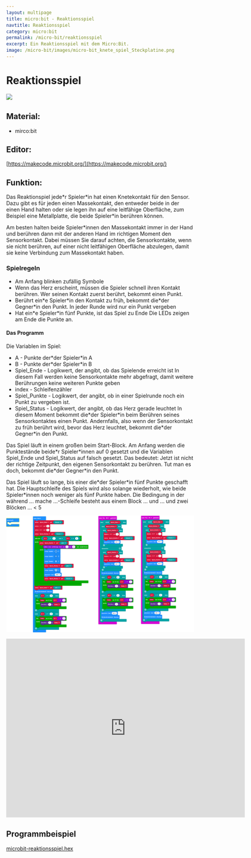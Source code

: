 ```yaml
---
layout: multipage
title: micro:bit - Reaktionsspiel
navtitle: Reaktionsspiel
category: micro:bit
permalink: /micro-bit/reaktionsspiel
excerpt: Ein Reaktionsspiel mit dem Micro:Bit.
image: /micro-bit/images/micro-bit_knete_spiel_Steckplatine.png
---
```


# Reaktionsspiel

![](images/micro-bit_knete_spiel_Steckplatine.png)

## Material:

+ mirco:bit

## Editor:

[https://makecode.microbit.org/](https://makecode.microbit.org/)

## Funktion:
Das Reaktionspiel jede\*r Spieler\*in hat einen Knetekontakt für den Sensor. Dazu gibt es für jeden einen Massekontakt, den entweder beide in der einen Hand
halten oder sie legen ihn auf eine leitfähige Oberfläche, zum Beispiel eine Metallplatte, die beide Spieler\*in berühren können.

Am besten halten beide Spieler\*innen den Massekontakt immer in der Hand und berühren dann mit der anderen Hand im richtigen Moment den Sensorkontakt. Dabei müssen Sie darauf achten, die Sensorkontakte, wenn sie nicht berühren, auf einer nicht leitfähigen Oberfläche abzulegen, damit sie keine Verbindung zum Massekontakt haben.

### Spielregeln

- Am Anfang blinken zufällig Symbole
- Wenn das Herz erscheint, müssen die Spieler schnell ihren Kontakt berühren. Wer seinen Kontakt zuerst berührt, bekommt einen Punkt.
- Berührt ein\*e Spieler\*in den Kontakt zu früh, bekommt die\*der Gegner\*in den Punkt. In jeder Runde wird nur ein Punkt vergeben
- Hat ein\*e Spieler\*in fünf Punkte, ist das Spiel zu Ende
 Die LEDs zeigen am Ende die Punkte an.

#### Das Programm
Die Variablen im Spiel:
+ A - Punkte der\*der Spieler\*in A
+ B - Punkte der\*der Spieler\*in B
+ Spiel_Ende - Logikwert, der angibt, ob das Spielende erreicht ist In diesem Fall werden keine Sensorkontakte mehr abgefragt, damit weitere Berührungen keine weiteren Punkte geben
+ index - Schleifenzähler
+ Spiel_Punkte - Logikwert, der angibt, ob in einer Spielrunde noch ein Punkt zu vergeben ist.
+ Spiel_Status - Logikwert, der angibt, ob das Herz gerade leuchtet In diesem Moment bekommt die\*der Spieler\*in beim Berühren seines Sensorkontaktes einen Punkt. Andernfalls, also wenn der Sensorkontakt zu früh berührt wird, bevor das Herz leuchtet, bekommt die\*der Gegner\*in den Punkt.

Das Spiel läuft in einem großen beim Start-Block. Am Anfang werden die Punktestände beide\*r Spieler\*innen
auf 0 gesetzt und die Variablen Spiel_Ende und Spiel_Status auf falsch gesetzt. Das bedeutet: Jetzt ist nicht der richtige Zeitpunkt, den eigenen Sensorkontakt zu berühren. Tut man es doch, bekommt die\*der Gegner\*in den Punkt.

Das Spiel läuft so lange, bis einer die\*der Spieler\*in fünf Punkte geschafft hat. Die Hauptschleife des Spiels wird
also solange wiederholt, wie beide Spieler\*innen noch weniger als fünf Punkte haben. Die Bedingung in der
während ... mache ...-Schleife besteht aus einem Block ... und ... und zwei Blöcken ... < 5


![](images/microbit-Screenshot-Reaktionsspiel.png)

<!-- ToDo  Spielbrettvorlage & Video -->

<div class="hidden-print">
<iframe src="https://player.vimeo.com/video/467067202" width="640" height="480" frameborder="0" allow="autoplay; fullscreen" allowfullscreen></iframe>
</div>


## Programmbeispiel
[microbit-reaktionsspiel.hex](appendix/microbit-reaktionsspiel.hex)

